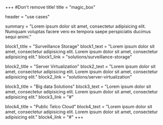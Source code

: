 +++
#Don't remove title!
title = "magic_box"

header = "use cases"

summary = "Lorem ipsum dolor sit amet, consectetur adipisicing elit. Numquam voluptas facere vero ex tempora saepe perspiciatis ducimus sequi animi."

block1_title = "Surveillance Storage"
block1_text = "Lorem ipsum dolor sit amet, consectetur adipisicing elit. Lorem ipsum dolor sit amet, consectetur adipisicing elit."
block1_link = "solutions/surveillance-storage"

block2_title = "Server Virtualization"
block2_text = "Lorem ipsum dolor sit amet, consectetur adipisicing elit. Lorem ipsum dolor sit amet, consectetur adipisicing elit."
block2_link = "solutions/server-virtualization"

block3_title = "Big data Solutions"
block3_text = "Lorem ipsum dolor sit amet, consectetur adipisicing elit. Lorem ipsum dolor sit amet, consectetur adipisicing elit."
block3_link = "#"

block4_title = "Public Telco Cloud"
block4_text = "Lorem ipsum dolor sit amet, consectetur adipisicing elit. Lorem ipsum dolor sit amet, consectetur adipisicing elit."
block4_link = "#"
+++